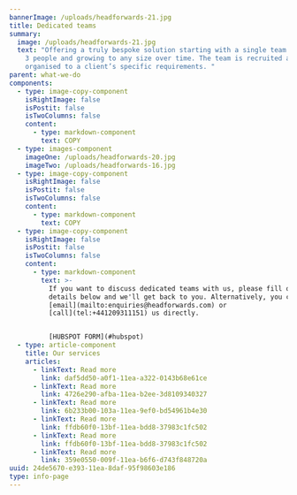 ```yaml
---
bannerImage: /uploads/headforwards-21.jpg
title: Dedicated teams
summary:
  image: /uploads/headforwards-21.jpg
  text: "Offering a truly bespoke solution starting with a single team of at least
    3 people and growing to any size over time. The team is recruited and
    organised to a client’s specific requirements. "
parent: what-we-do
components:
  - type: image-copy-component
    isRightImage: false
    isPostit: false
    isTwoColumns: false
    content:
      - type: markdown-component
        text: COPY
  - type: images-component
    imageOne: /uploads/headforwards-20.jpg
    imageTwo: /uploads/headforwards-16.jpg
  - type: image-copy-component
    isRightImage: false
    isPostit: false
    isTwoColumns: false
    content:
      - type: markdown-component
        text: COPY
  - type: image-copy-component
    isRightImage: false
    isPostit: false
    isTwoColumns: false
    content:
      - type: markdown-component
        text: >-
          If you want to discuss dedicated teams with us, please fill out your
          details below and we'll get back to you. Alternatively, you can
          [email](mailto:enquiries@headforwards.com) or
          [call](tel:+441209311151) us directly.


          [HUBSPOT FORM](#hubspot)
  - type: article-component
    title: Our services
    articles:
      - linkText: Read more
        link: daf5dd50-a0f1-11ea-a322-0143b68e61ce
      - linkText: Read more
        link: 4726e290-afba-11ea-b2ee-3d8109340327
      - linkText: Read more
        link: 6b233b00-103a-11ea-9ef0-bd54961b4e30
      - linkText: Read more
        link: ffdb60f0-13bf-11ea-bdd8-37983c1fc502
      - linkText: Read more
        link: ffdb60f0-13bf-11ea-bdd8-37983c1fc502
      - linkText: Read more
        link: 359e0550-009f-11ea-b6f6-d743f848720a
uuid: 24de5670-e393-11ea-8daf-95f98603e186
type: info-page
---
```


